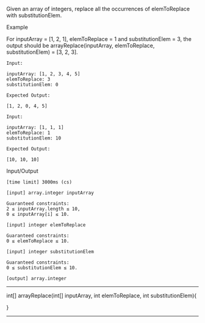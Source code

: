Given an array of integers, replace all the occurrences of elemToReplace with substitutionElem.

Example

For inputArray = [1, 2, 1], elemToReplace = 1 and substitutionElem = 3, the output should be
arrayReplace(inputArray, elemToReplace, substitutionElem) = [3, 2, 3].

    Input:

    inputArray: [1, 2, 3, 4, 5]
    elemToReplace: 3
    substitutionElem: 0

    Expected Output:

    [1, 2, 0, 4, 5]

    Input:

    inputArray: [1, 1, 1]
    elemToReplace: 1
    substitutionElem: 10

    Expected Output:

    [10, 10, 10]

Input/Output

    [time limit] 3000ms (cs)

    [input] array.integer inputArray

    Guaranteed constraints:
    2 ≤ inputArray.length ≤ 10,
    0 ≤ inputArray[i] ≤ 10.

    [input] integer elemToReplace

    Guaranteed constraints:
    0 ≤ elemToReplace ≤ 10.

    [input] integer substitutionElem

    Guaranteed constraints:
    0 ≤ substitutionElem ≤ 10.

    [output] array.integer


********************************************************

int[] arrayReplace(int[] inputArray, int elemToReplace, int substitutionElem){


}

********************************************************
